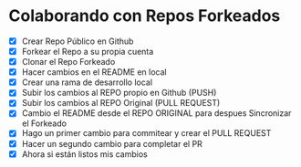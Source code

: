 # Colaborando con Repos Forkeados

- [x] Crear Repo Público en Github
- [x] Forkear el Repo a su propia cuenta
- [x] Clonar el Repo Forkeado
- [x] Hacer cambios en el README en local
- [x] Crear una rama de desarrollo local
- [x] Subir los cambios al REPO propio en Github (PUSH)
- [x] Subir los cambios al REPO Original (PULL REQUEST)
- [x] Cambio el README desde el REPO ORIGINAL para despues Sincronizar el Forkeado
- [x] Hago un primer cambio para commitear y crear el PULL REQUEST
- [x] Hacer un segundo cambio para completar el PR
- [x] Ahora si están listos mis cambios
